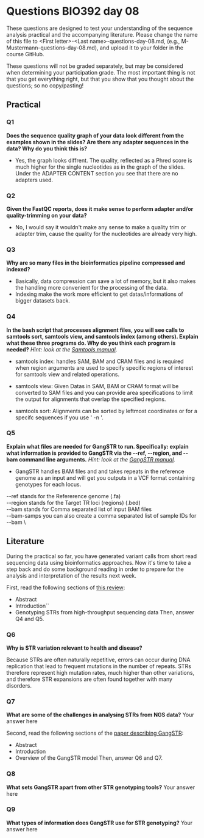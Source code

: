 
# Questions BIO392 day 08
These questions are designed to test your understanding of the sequence analysis practical and the accompanying literature. Please change the name of this file to \<First letter\>-\<Last name\>-questions-day-08.md, (e.g., M-Mustermann-questions-day-08.md), and upload it to your folder in the course GitHub.

These questions will not be graded separately, but may be considered when determining your participation grade. The most important thing is not that you get everything right, but that you show that you thought about the questions; so no copy/pasting!

## Practical

### Q1
**Does the sequence quality graph of your data look different from the examples shown in the slides? Are there any adapter sequences in the data? Why do you think this is?**
- Yes, the graph looks diffrent. The quality, reflected as a Phred score is much higher for the single nucleotides as in the graph of the slides. Under the ADAPTER CONTENT section you see that there are no adapters used.  

### Q2
**Given the FastQC reports, does it make sense to perform adapter and/or quality-trimming on your data?**
- No, I would say it wouldn't make any sense to make a quality trim or adapter trim, cause the quality for the nucleotides are already very high. 

### Q3
**Why are so many files in the bioinformatics pipeline compressed and indexed?**

- Basically, data compression can save a lot of memory, but it also makes the handling more convenient for the processing of the data.
- Indexing make the work more efficient to get datas/informations of bigger datasets back. 

### Q4
**In the bash script that processes alignment files, you will see calls to samtools sort, samtools view, and samtools index (among others). Explain what these three programs do. Why do you think each program is needed?**
*Hint: look at the [Samtools manual](http://www.htslib.org/doc/samtools.html)*.


- samtools index:
  handles SAM, BAM and CRAM files and is required when region arguments are used to specify specific regions of interest for samtools view and
  related operations.

- samtools view:
  Given Datas in SAM, BAM or CRAM format will be converted to SAM files and you can provide area specifications to
  limit the output for alignments that overlap the specified regions. 

- samtools sort:
  Alignments can be sorted by leftmost coordinates or for a specifc sequences if you use ' -n '. 



### Q5
**Explain what files are needed for GangSTR to run. Specifically: explain what information is provided to GangSTR via the --ref, --region, and --bam command line arguments.**
*Hint: look at the [GangSTR manual](https://github.com/gymreklab/gangstr).*

- GangSTR handles BAM files and and takes repeats in the reference genome as an input and  will get you outputs in a VCF format containing genotypes for each locus.


--ref stands for the Refererence genome (.fa) \
--region stands for the Target TR loci (regions) (.bed) \
--bam stands for Comma separated list of input BAM files\
--bam-samps <string>  you can also create a comma separated list of sample IDs for --bam \



## Literature
During the practical so far, you have generated variant calls from short read sequencing data using bioinformatics approaches. Now it's time to take a step back and do some background reading in order to prepare for the analysis and interpretation of the results next week. 

First, read the following sections of [this review](https://www.sciencedirect.com/science/article/pii/S0959437X16301538):
* Abstract
* Introduction``
* Genotyping STRs from high-throughput sequencing data
Then, answer Q4 and Q5.

### Q6
**Why is STR variation relevant to health and disease?**

Because STRs are often naturally repetitive, errors can occur during DNA replication that lead to frequent mutations in the number of repeats.  STRs therefore represent high mutation rates, much higher than other variations, and therefore STR expansions are often found together with many disorders. 


### Q7
**What are some of the challenges in analysing STRs from NGS data?**
Your answer here

Second, read the following sections of the [paper describing GangSTR](https://academic.oup.com/nar/article/47/15/e90/5518310):
* Abstract
* Introduction
* Overview of the GangSTR model
Then, answer Q6 and Q7.

### Q8
**What sets GangSTR apart from other STR genotyping tools?**
Your answer here

### Q9
**What types of information does GangSTR use for STR genotyping?**
Your answer here





